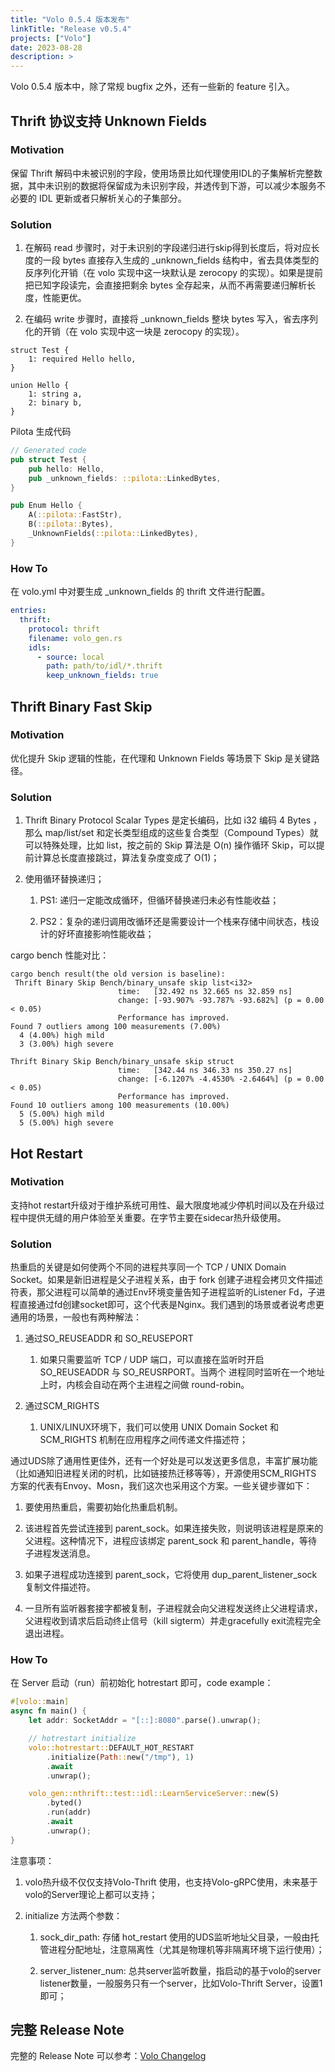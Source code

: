 ```yaml
---
title: "Volo 0.5.4 版本发布"
linkTitle: "Release v0.5.4"
projects: ["Volo"]
date: 2023-08-28
description: >
---
```


Volo 0.5.4 版本中，除了常规 bugfix 之外，还有一些新的 feature 引入。

## Thrift 协议支持 Unknown Fields

### Motivation

保留 Thrift 解码中未被识别的字段，使用场景比如代理使用IDL的子集解析完整数据，其中未识别的数据将保留成为未识别字段，并透传到下游，可以减少本服务不必要的 IDL 更新或者只解析关心的子集部分。

### Solution

1. 在解码 read 步骤时，对于未识别的字段递归进行skip得到长度后，将对应长度的一段 bytes 直接存入生成的 \_unknown_fields 结构中，省去具体类型的反序列化开销（在 volo 实现中这一块默认是 zerocopy 的实现）。如果是提前把已知字段读完，会直接把剩余 bytes 全存起来，从而不再需要递归解析长度，性能更优。

2. 在编码 write 步骤时，直接将 \_unknown_fields 整块 bytes 写入，省去序列化的开销（在 volo 实现中这一块是 zerocopy 的实现）。

```thrift
struct Test {
    1: required Hello hello,
}

union Hello {
    1: string a,
    2: binary b,
}
```

Pilota 生成代码

```rust
// Generated code
pub struct Test {
    pub hello: Hello,
    pub _unknown_fields: ::pilota::LinkedBytes,
}

pub Enum Hello {
    A(::pilota::FastStr),
    B(::pilota::Bytes),
    _UnknownFields(::pilota::LinkedBytes),
}
```

### How To

在 volo.yml 中对要生成 \_unknown_fields 的 thrift 文件进行配置。

```yaml
entries:
  thrift:
    protocol: thrift
    filename: volo_gen.rs
    idls:
      - source: local
        path: path/to/idl/*.thrift
        keep_unknown_fields: true
```

## Thrift Binary Fast Skip

### Motivation

优化提升 Skip 逻辑的性能，在代理和 Unknown Fields 等场景下 Skip 是关键路径。

### Solution

1. Thrift Binary Protocol Scalar Types 是定长编码，比如 i32 编码 4 Bytes ，那么 map/list/set 和定长类型组成的这些复合类型（Compound Types）就可以特殊处理，比如 list<i32>，按之前的 Skip 算法是 O(n) 操作循环 Skip，可以提前计算总长度直接跳过，算法复杂度变成了 O(1)；

2. 使用循环替换递归；

   1. PS1: 递归一定能改成循环，但循环替换递归未必有性能收益；

   2. PS2：复杂的递归调用改循环还是需要设计一个栈来存储中间状态，栈设计的好坏直接影响性能收益；

cargo bench 性能对比：

```
cargo bench result(the old version is baseline):
 Thrift Binary Skip Bench/binary_unsafe skip list<i32>
                        time:   [32.492 ns 32.665 ns 32.859 ns]
                        change: [-93.907% -93.787% -93.682%] (p = 0.00 < 0.05)
                        Performance has improved.
Found 7 outliers among 100 measurements (7.00%)
  4 (4.00%) high mild
  3 (3.00%) high severe

Thrift Binary Skip Bench/binary_unsafe skip struct
                        time:   [342.44 ns 346.33 ns 350.27 ns]
                        change: [-6.1207% -4.4530% -2.6464%] (p = 0.00 < 0.05)
                        Performance has improved.
Found 10 outliers among 100 measurements (10.00%)
  5 (5.00%) high mild
  5 (5.00%) high severe
```

## Hot Restart

### Motivation

支持hot restart升级对于维护系统可用性、最大限度地减少停机时间以及在升级过程中提供无缝的用户体验至关重要。在字节主要在sidecar热升级使用。

### Solution

热重启的关键是如何使两个不同的进程共享同一个 TCP / UNIX Domain Socket。如果是新旧进程是父子进程关系，由于 fork 创建子进程会拷贝文件描述符表，那父进程可以简单的通过Env环境变量告知子进程监听的Listener Fd，子进程直接通过fd创建socket即可，这个代表是Nginx。我们遇到的场景或者说考虑更通用的场景，一般也有两种解法：

1. 通过SO_REUSEADDR 和 SO_REUSEPORT

   1. 如果只需要监听 TCP / UDP 端口，可以直接在监听时开启 SO_REUSEADDR 与 SO_REUSRPORT。当两个 进程同时监听在一个地址上时，内核会自动在两个主进程之间做 round-robin。

2. 通过SCM_RIGHTS

   1. UNIX/LINUX环境下，我们可以使用 UNIX Domain Socket 和 SCM_RIGHTS 机制在应用程序之间传递文件描述符；

通过UDS除了通用性更佳外，还有一个好处是可以发送更多信息，丰富扩展功能（比如通知旧进程关闭的时机，比如链接热迁移等等），开源使用SCM_RIGHTS 方案的代表有Envoy、Mosn，我们这次也采用这个方案。一些关键步骤如下：

1.  要使用热重启，需要初始化热重启机制。

2.  该进程首先尝试连接到 parent_sock。如果连接失败，则说明该进程是原来的父进程。这种情况下，进程应该绑定 parent_sock 和 parent_handle，等待子进程发送消息。

3.  如果子进程成功连接到 parent_sock，它将使用 dup_parent_listener_sock 复制文件描述符。

4.  一旦所有监听器套接字都被复制，子进程就会向父进程发送终止父进程请求，父进程收到请求后启动终止信号（kill sigterm）并走gracefully exit流程完全退出进程。

### How To

在 Server 启动（run）前初始化 hotrestart 即可，code example：

```rust
#[volo::main]
async fn main() {
    let addr: SocketAddr = "[::]:8080".parse().unwrap();

    // hotrestart initialize
    volo::hotrestart::DEFAULT_HOT_RESTART
        .initialize(Path::new("/tmp"), 1)
        .await
        .unwrap();

    volo_gen::nthrift::test::idl::LearnServiceServer::new(S)
        .byted()
        .run(addr)
        .await
        .unwrap();
}
```

注意事项：

1. volo热升级不仅仅支持Volo-Thrift 使用，也支持Volo-gRPC使用，未来基于volo的Server理论上都可以支持；

2. initialize 方法两个参数：

   1. sock_dir_path: 存储 hot_restart 使用的UDS监听地址父目录，一般由托管进程分配地址，注意隔离性（尤其是物理机等非隔离环境下运行使用）；

   2. server_listener_num: 总共server监听数量，指启动的基于volo的server listener数量，一般服务只有一个server，比如Volo-Thrift Server，设置1即可；

## 完整 Release Note

完整的 Release Note 可以参考：[Volo Changelog](https://github.com/cloudwego/volo/compare/volo-0.5.0...volo-0.5.4)
